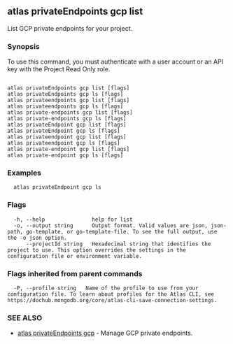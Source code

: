 ## atlas privateEndpoints gcp list

List GCP private endpoints for your project.


### Synopsis

To use this command, you must authenticate with a user account or an API key with the Project Read Only role.



```

atlas privateEndpoints gcp list [flags]
atlas privateEndpoints gcp ls [flags]
atlas privateendpoints gcp list [flags]
atlas privateendpoints gcp ls [flags]
atlas private-endpoints gcp list [flags]
atlas private-endpoints gcp ls [flags]
atlas privateEndpoint gcp list [flags]
atlas privateEndpoint gcp ls [flags]
atlas privateendpoint gcp list [flags]
atlas privateendpoint gcp ls [flags]
atlas private-endpoint gcp list [flags]
atlas private-endpoint gcp ls [flags]
```

### Examples

```
  atlas privateEndpoint gcp ls
```


### Flags

```
  -h, --help               help for list
  -o, --output string      Output format. Valid values are json, json-path, go-template, or go-template-file. To see the full output, use the -o json option.
      --projectId string   Hexadecimal string that identifies the project to use. This option overrides the settings in the configuration file or environment variable.

```


### Flags inherited from parent commands

```
  -P, --profile string   Name of the profile to use from your configuration file. To learn about profiles for the Atlas CLI, see https://dochub.mongodb.org/core/atlas-cli-save-connection-settings.

```

### SEE ALSO


* [atlas privateEndpoints gcp](atlas_privateEndpoints_gcp.md)	- Manage GCP private endpoints.



